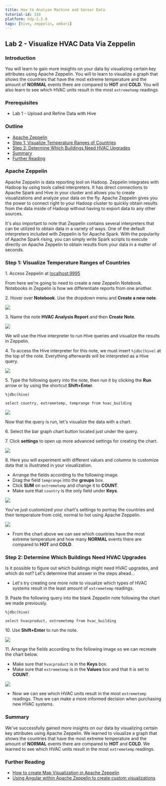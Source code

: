 ```yaml
---
title: How to Analyze Machine and Sensor Data
tutorial-id: 310
platform: hdp-2.5.0
tags: [hive, zeppelin, ambari]
---
```


## Lab 2 - Visualize HVAC Data Via Zeppelin

### Introduction

You will learn to gain more insights on your data by visualizing certain key attributes using Apache Zeppelin. You will to learn to visualize a graph that shows the countries that have the most extreme temperature and the amount of **NORMAL** events there are compared to **HOT** and **COLD**. You will also learn to see which HVAC units result in the most `extremetemp` readings.

### Prerequisites

- Lab 1 - Upload and Refine Data with Hive

### Outline

- [Apache Zeppelin](#apache-zeppelin-lab2)
- [Step 1: Visualize Temperature Ranges of Countries](#visualize-temp-ranges-countries)
- [Step 2: Determine Which Buildings Need HVAC Upgrades](#dtrm-buildings-hvac-upgrades)
- [Summary](#summary-lab2)
- [Further Reading](#further-reading-lab2)

### Apache Zeppelin <a id="apache-zeppelin-lab2"></a>

Apache Zeppelin is data reporting tool on Hadoop. Zeppelin integrates with Hadoop by using tools called interpreters. It has direct connections to Apache Spark and Hive in your cluster and allows you to create visualizations and analyze your data on the fly.
Apache Zeppelin gives you the power to connect right to your Hadoop cluster to quickly obtain results from the data inside of Hadoop without having to export data to any other sources.

It's also important to note that Zeppelin contains several interpreters that can be utilized to obtain data in a variety of ways.
One of the default interpreters included with Zeppelin is for Apache Spark. With the popularity of Apache Spark rising, you can simply write Spark scripts to execute directly on Apache Zeppelin to obtain results from your data in a matter of seconds.

### Step 1: Visualize Temperature Ranges of Countries <a id="visualize-temp-ranges-countries"></a>

1\. Access Zeppelin at [localhost:9995](http://localhost:9995/)

From here we're going to need to create a new Zeppelin Notebook. Notebooks in Zeppelin is how we differentiate reports from one another.

2\. Hover over **Notebook**. Use the dropdown menu and **Create a new note**.

![]({{page.path}}/assets/lab2-visualize-data-via-zeppelin/zeppelin_dashboard.png)

3\. Name the note **HVAC Analysis Report** and then **Create Note**.

![]({{page.path}}/assets/lab2-visualize-data-via-zeppelin/create_zeppelin_notebook.png)

We will use the Hive interpreter to run Hive queries and visualize the results in Zeppelin.

4\. To access the Hive interpreter for this note, we must insert `%jdbc(hive)` at the top of the note. Everything afterwards will be interpreted as a Hive query.

![]({{page.path}}/assets/lab2-visualize-data-via-zeppelin/zeppelin_hvac_analysis_report_notebook.png)

5\. Type the following query into the note, then run it by clicking the **Run** arrow or by using the shortcut **Shift+Enter**.

~~~
%jdbc(hive)

select country, extremetemp, temprange from hvac_building
~~~

![]({{page.path}}/assets/lab2-visualize-data-via-zeppelin/load_hvac_building_data_zeppelin.png)

Now that the query is run, let's visualize the data with a chart.

6\. Select the bar graph chart button located just under the query.

7\. Click **settings** to open up more advanced settings for creating the chart.

![]({{page.path}}/assets/lab2-visualize-data-via-zeppelin/visualize_hvac_buiding_data_bargraph.png)

8\. Here you will experiment with different values and columns to customize data that is illustrated in your visualization.

- Arrange the fields according to the following image.
- Drag the field `temprange` into the **groups** box.
- Click **SUM** on `extremetemp` and change it to **COUNT**.
- Make sure that `country` is the only field under **Keys**.

![]({{page.path}}/assets/lab2-visualize-data-via-zeppelin/customize_bar_graph_settings_hvac_building_zeppelin.png)

You've just customized your chart's settings to portray the countries and their temperature from cold, normal to hot using Apache Zeppelin.

![]({{page.path}}/assets/lab2-visualize-data-via-zeppelin/countries_most_extrm_temp_zeppelin.png)

-	From the chart above we can see which countries have the most extreme temperature and how many **NORMAL** events there are compared to **HOT** and **COLD**.

### Step 2: Determine Which Buildings Need HVAC Upgrades <a id="dtrm-buildings-hvac-upgrades"></a>

Is it possible to figure out which buildings might need HVAC upgrades, and which do not? Let's determine that answer in the steps ahead...

-	Let's try creating one more note to visualize which types of HVAC systems result in the least amount of `extremetemp` readings.

9\. Paste the following query into the blank Zeppelin note following the chart we made previously.

~~~
%jdbc(hive)

select hvacproduct, extremetemp from hvac_building
~~~

10\. Use **Shift+Enter** to run the note.

![]({{page.path}}/assets/lab2-visualize-data-via-zeppelin/load_hvacproduct_extrmtemp_hvacblding_data.png)

11\. Arrange the fields according to the following image so we can recreate the chart below.

- Make sure that `hvacproduct` is in the **Keys** box.
- Make sure that `extremetemp` is in the **Values** box and that it is set to **COUNT**.

![]({{page.path}}/assets/lab2-visualize-data-via-zeppelin/customize_show_mostextrm_readings_hvac.png)

- Now we can see which HVAC units result in the most `extremetemp` readings. Thus we can make a more informed decision when purchasing new HVAC systems.

### Summary <a id="summary-lab2"></a>

We've successfully gained more insights on our data by visualizing certain key attributes using Apache Zeppelin. We learned to visualize a graph that shows the countries that have the most extreme temperature and the amount of **NORMAL** events there are compared to **HOT** and **COLD**. We learned to see which HVAC units result in the most `extremetemp` readings.

### Further Reading <a id="further-reading-lab2"></a>
- [How to create Map Visualization in Apache Zeppelin](https://community.hortonworks.com/questions/78430/how-to-create-map-visualization-in-apache-zeppelin.html)
- [Using Angular within Apache Zeppelin to create custom visualizations](https://community.hortonworks.com/articles/75834/using-angular-within-apache-zeppelin-to-create-cus.html)
